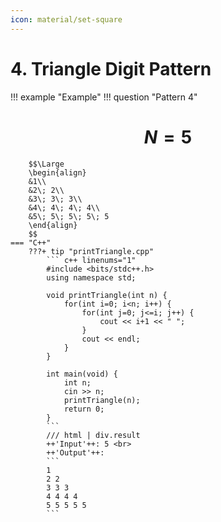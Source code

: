 ```yaml
---
icon: material/set-square
---
```


# 4. Triangle Digit Pattern

!!! example "Example"
    !!! question "Pattern 4"
        <h1 align="center">$N = 5$</h1>
        
        $$\Large
        \begin{align}
        &1\\
        &2\; 2\\
        &3\; 3\; 3\\
        &4\; 4\; 4\; 4\\
        &5\; 5\; 5\; 5\; 5
        \end{align}
        $$
    === "C++"
        ???+ tip "printTriangle.cpp"
            ``` c++ linenums="1"
            #include <bits/stdc++.h>
            using namespace std;

            void printTriangle(int n) {
                for(int i=0; i<n; i++) {
                    for(int j=0; j<=i; j++) {
                        cout << i+1 << " ";
                    }
                    cout << endl;
                }
            }

            int main(void) {
                int n;
                cin >> n;
                printTriangle(n);
                return 0;
            }
            ```
            /// html | div.result
            ++'Input'++: 5 <br>
            ++'Output'++:
            ```
            1
            2 2 
            3 3 3 
            4 4 4 4 
            5 5 5 5 5
            ```